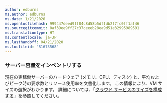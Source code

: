 ```yaml
---
author: edburns
ms.author: edburns
ms.date: 1/21/2020
ms.openlocfilehash: 999447deed9ff84c8d58b5dffdb2f7fc0ff1af46
ms.sourcegitcommit: 0af39ee9ff27c37ceeeb28ea9d51e32995989591
ms.translationtype: HT
ms.contentlocale: ja-JP
ms.lasthandoff: 04/21/2020
ms.locfileid: "81673568"
---
```

### <a name="inventory-server-capacity"></a>サーバー容量をインベントリする

現在の実稼働サーバーのハードウェア (メモリ、CPU、ディスク) と、平均およびピーク時の要求数とリソース使用率を文書化します。 この情報により、VM サイズの選択がわかります。 詳細については、「[クラウド サービスのサイズを構成する](/azure/cloud-services/cloud-services-sizes-specs)」を参照してください。
